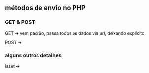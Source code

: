 ## métodos de envio no PHP

### GET & POST
GET ➔ vem padrão, passa todos os dados via url, deixando explícito

POST ➔

### alguns outros detalhes

isset ➔
